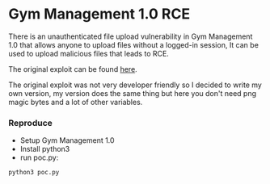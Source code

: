 # Gym Management 1.0 RCE 

There is an unauthenticated file upload vulnerability in Gym Management 1.0 that allows anyone to upload files without a logged-in session, It can be used to upload malicious files that leads to RCE. 

The original exploit can be found [here](https://www.exploit-db.com/exploits/48506).

The original exploit was not very developer friendly so I decided to write my own version, my version does the same thing but here you don't need png magic bytes and a lot of other variables.

### Reproduce
- Setup Gym Management 1.0 
- Install python3
- run poc.py:
```
python3 poc.py
```



